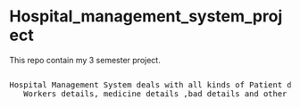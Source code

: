 # Hospital_management_system_project
This repo contain my 3 semester project.
<pre>
<p>Hospital Management System deals with all kinds of Patient details,patient related reports, Doctors details,
   Workers details, medicine details ,bad details and other Hospital resource related details too. </p>
